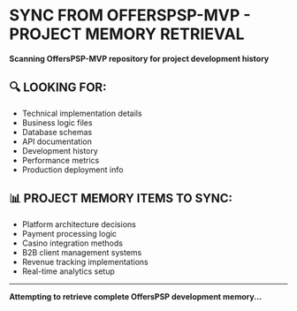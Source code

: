 # SYNC FROM OFFERSPSP-MVP - PROJECT MEMORY RETRIEVAL
**Scanning OffersPSP-MVP repository for project development history**

## 🔍 LOOKING FOR:
- Technical implementation details
- Business logic files
- Database schemas
- API documentation
- Development history
- Performance metrics
- Production deployment info

## 📊 PROJECT MEMORY ITEMS TO SYNC:
- Platform architecture decisions
- Payment processing logic
- Casino integration methods
- B2B client management systems
- Revenue tracking implementations
- Real-time analytics setup

---
**Attempting to retrieve complete OffersPSP development memory...**